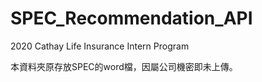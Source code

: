 ﻿# SPEC_Recommendation_API
2020 Cathay Life Insurance Intern Program

本資料夾原存放SPEC的word檔，因屬公司機密即未上傳。
